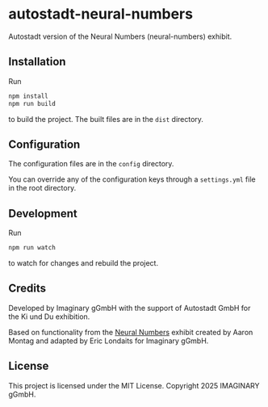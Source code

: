 # autostadt-neural-numbers
Autostadt version of the Neural Numbers (neural-numbers) exhibit.

## Installation

Run

```bash
npm install
npm run build
```

to build the project. The built files are in the `dist` directory.

## Configuration

The configuration files are in the `config` directory.

You can override any of the configuration keys through a `settings.yml` file in the root directory.

## Development

Run

```bash
npm run watch
```

to watch for changes and rebuild the project.

## Credits

Developed by Imaginary gGmbH with the support of Autostadt GmbH for the Ki und Du exhibition.

Based on functionality from the [Neural Numbers](https://github.com/IMAGINARY/neural-numbers)
exhibit created by Aaron Montag and adapted by Eric Londaits for Imaginary gGmbH.

## License

This project is licensed under the MIT License.
Copyright 2025 IMAGINARY gGmbH.
